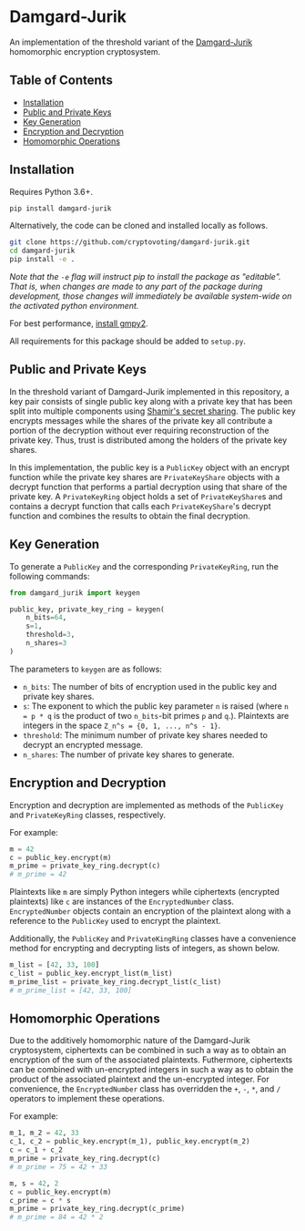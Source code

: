# Damgard-Jurik

An implementation of the threshold variant of the [Damgard-Jurik](https://people.csail.mit.edu/rivest/voting/papers/DamgardJurikNielsen-AGeneralizationOfPailliersPublicKeySystemWithApplicationsToElectronicVoting.pdf) homomorphic encryption cryptosystem.

## Table of Contents

* [Installation](#installation)
* [Public and Private Keys](#public-and-private-keys)
* [Key Generation](#key-generation)
* [Encryption and Decryption](#encryption-and-decryption)
* [Homomorphic Operations](#homomorphic-operations)

## Installation

Requires Python 3.6+.

```bash
pip install damgard-jurik
```

Alternatively, the code can be cloned and installed locally as follows.

```bash
git clone https://github.com/cryptovoting/damgard-jurik.git
cd damgard-jurik
pip install -e .
```
*Note that the `-e` flag will instruct pip to install the package as "editable". That is, when changes are made to any part of the package during development, those changes will immediately be available system-wide on the activated python environment.*

For best performance, [install gmpy2](https://gmpy2.readthedocs.io/en/latest/intro.html#installation).

All requirements for this package should be added to `setup.py`.

## Public and Private Keys

In the threshold variant of Damgard-Jurik implemented in this repository, a key pair consists of single public key along with a private key that has been split into multiple components using [Shamir's secret sharing](https://en.wikipedia.org/wiki/Shamir%27s_Secret_Sharing). The public key encrypts messages while the shares of the private key all contribute a portion of the decryption without ever requiring reconstruction of the private key. Thus, trust is distributed among the holders of the private key shares.

In this implementation, the public key is a `PublicKey` object with an encrypt function while the private key shares are `PrivateKeyShare` objects with a decrypt function that performs a partial decryption using that share of the private key. A `PrivateKeyRing` object holds a set of `PrivateKeyShare`s and contains a decrypt function that calls each `PrivateKeyShare`'s decrypt function and combines the results to obtain the final decryption.

## Key Generation

To generate a `PublicKey` and the corresponding `PrivateKeyRing`, run the following commands:

```python
from damgard_jurik import keygen

public_key, private_key_ring = keygen(
    n_bits=64,
    s=1,
    threshold=3,
    n_shares=3
)
```

The parameters to `keygen` are as follows:

- `n_bits`: The number of bits of encryption used in the public key and private key shares.
- `s`: The exponent to which the public key parameter `n` is raised (where `n = p * q` is the product of two `n_bits`-bit primes `p` and `q`.). Plaintexts are integers in the space `Z_n^s = {0, 1, ..., n^s - 1}`.
- `threshold`: The minimum number of private key shares needed to decrypt an encrypted message.
- `n_shares`: The number of private key shares to generate.


## Encryption and Decryption

Encryption and decryption are implemented as methods of the `PublicKey` and `PrivateKeyRing` classes, respectively.

For example:

```python
m = 42
c = public_key.encrypt(m)
m_prime = private_key_ring.decrypt(c)
# m_prime = 42
```

Plaintexts like `m` are simply Python integers while ciphertexts (encrypted plaintexts) like `c` are instances of the `EncryptedNumber` class. `EncryptedNumber` objects contain an encryption of the plaintext along with a reference to the `PublicKey` used to encrypt the plaintext.

Additionally, the `PublicKey` and `PrivateKingRing` classes have a convenience method for encrypting and decrypting lists of integers, as shown below.

```python
m_list = [42, 33, 100]
c_list = public_key.encrypt_list(m_list)
m_prime_list = private_key_ring.decrypt_list(c_list)
# m_prime_list = [42, 33, 100]
```

## Homomorphic Operations

Due to the additively homomorphic nature of the Damgard-Jurik cryptosystem, ciphertexts can be combined in such a way as to obtain an encryption of the sum of the associated plaintexts. Futhermore, ciphertexts can be combined with un-encrypted integers in such a way as to obtain the product of the associated plaintext and the un-encrypted integer. For convenience, the `EncryptedNumber` class has overridden the `+`, `-`, `*`, and `/` operators to implement these operations.

For example:

```python
m_1, m_2 = 42, 33
c_1, c_2 = public_key.encrypt(m_1), public_key.encrypt(m_2)
c = c_1 + c_2
m_prime = private_key_ring.decrypt(c)
# m_prime = 75 = 42 + 33
```

```python
m, s = 42, 2
c = public_key.encrypt(m)
c_prime = c * s
m_prime = private_key_ring.decrypt(c_prime)
# m_prime = 84 = 42 * 2
```
